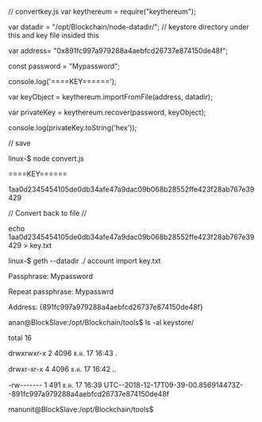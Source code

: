 // convertkey.js 
var keythereum = require("keythereum");

var datadir = "/opt/Blockchain/node-datadir/";   // keystore directory under this and key file insided this

var address= "0x891fc997a979288a4aebfcd26737e874150de48f";

const password = "Mypassword";

console.log('====KEY======');

var keyObject = keythereum.importFromFile(address, datadir);

var privateKey = keythereum.recover(password, keyObject);

console.log(privateKey.toString('hex'));

// save  


linux-$  node  convert.js 

====KEY======

1aa0d2345454105de0db34afe47a9dac09b068b28552ffe423f28ab767e39429  



// Convert back to file //

echo   1aa0d2345454105de0db34afe47a9dac09b068b28552ffe423f28ab767e39429    > key.txt 

linux-$ geth --datadir  ./  account import key.txt  

Passphrase: Mypassword

Repeat passphrase:  Mypasswrd  

Address: {891fc997a979288a4aebfcd26737e874150de48f}

anan@BlockSlave:/opt/Blockchain/tools$ ls -al keystore/

total 16

drwxrwxr-x 2  4096 ธ.ค.  17 16:43 .

drwxr-xr-x 4  4096 ธ.ค.  17 16:42 ..

-rw------- 1   491 ธ.ค.  17 16:39 UTC--2018-12-17T09-39-00.856914473Z--891fc997a979288a4aebfcd26737e874150de48f

manunit@BlockSlave:/opt/Blockchain/tools$ 

 
